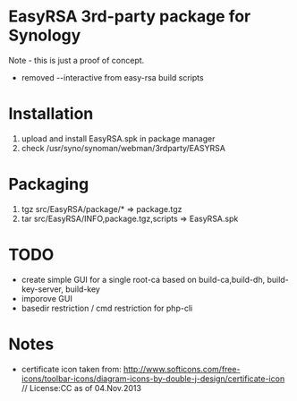 EasyRSA 3rd-party package for Synology
======================================



Note - this is just a proof of concept.

+ removed --interactive from easy-rsa build scripts


Installation
============

1. upload and install EasyRSA.spk in package manager 
2. check /usr/syno/synoman/webman/3rdparty/EASYRSA 



Packaging
============

1. tgz src/EasyRSA/package/* => package.tgz 
2. tar src/EasyRSA/INFO,package.tgz,scripts  => EasyRSA.spk


TODO
====

* create simple GUI for a single root-ca based on build-ca,build-dh, build-key-server, build-key
* imporove GUI
* basedir restriction / cmd restriction for php-cli



Notes
=====

* certificate icon taken from: http://www.softicons.com/free-icons/toolbar-icons/diagram-icons-by-double-j-design/certificate-icon  // License:CC as of 04.Nov.2013
